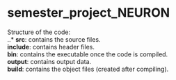 # semester_project_NEURON
Structure of the code:  
..* **src**: contains the source files.  
 **include**: contains header files.  
 **bin**: contains the executable once the code is compiled.  
 **output**: contains output data.  
 **build**: contains the object files (created after compiling).  
